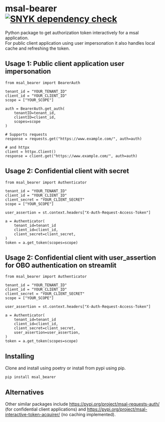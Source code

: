 # msal-bearer [![SNYK dependency check](https://github.com/equinor/msal-bearer/actions/workflows/snyk.yml/badge.svg)](https://github.com/equinor/msal-bearer/actions/workflows/snyk.yml)
Python package to get authorization token interactively for a msal application.  
For public client application using user impersonation it also handles local cache and refreshing the token.

## Usage 1: Public client application user impersonation


````
from msal_bearer import BearerAuth

tenant_id = "YOUR_TENANT_ID"
client_id = "YOUR_CLIENT_ID"
scope = ["YOUR_SCOPE"]

auth = BearerAuth.get_auth(
    tenantID=tenant_id,
    clientID=client_id,
    scopes=scope
)

# Supports requests
response = requests.get("https://www.example.com/", auth=auth)

# and httpx
client = httpx.Client()
response = client.get("https://www.example.com/", auth=auth)

````

## Usage 2: Confidential client with secret

````
from msal_bearer import Authenticator

tenant_id = "YOUR_TENANT_ID"
client_id = "YOUR_CLIENT_ID"
client_secret = "YOUR_CLIENT_SECRET"
scope = ["YOUR_SCOPE"]

user_assertion = st.context.headers["X-Auth-Request-Access-Token"]

a = Authenticator(
    tenant_id=tenant_id
    client_id=client_id,
    client_secret=client_secret,
)
token = a.get_token(scopes=scope)

````

## Usage 2: Confidential client with user_assertion for OBO authentication on streamlit

````
from msal_bearer import Authenticator

tenant_id = "YOUR_TENANT_ID"
client_id = "YOUR_CLIENT_ID"
client_secret = "YOUR_CLIENT_SECRET"
scope = ["YOUR_SCOPE"]

user_assertion = st.context.headers["X-Auth-Request-Access-Token"]

a = Authenticator(
    tenant_id=tenant_id
    client_id=client_id,
    client_secret=client_secret,
    user_assertion=user_assertion,
)
token = a.get_token(scopes=scope)

````

## Installing
Clone and install using poetry or install from pypi using pip. 

````
pip install msal_bearer
````


## Alternatives
Other similar packages include https://pypi.org/project/msal-requests-auth/ (for confidential client applications) and https://pypi.org/project/msal-interactive-token-acquirer/ (no caching implemented).

